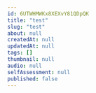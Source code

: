 ```yaml
---
id: 6UTWHMWKx8XEXvY81QDpQK
title: "test"
slug: "test"
about: null
createdAt: null
updatedAt: null
tags: []
thumbnail: null
audio: null
selfAssessment: null
published: false
---
```

